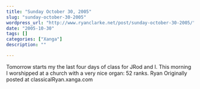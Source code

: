 ```yaml
---
title: "Sunday October 30, 2005"
slug: "sunday-october-30-2005"
wordpress_url: "http://www.ryanclarke.net/post/sunday-october-30-2005/"
date: "2005-10-30"
tags: []
categories: ["Xanga"]
description: ""

---
```


Tomorrow starts my the last four days of class for JRod and I.
 This morning I worshipped at a church with a very nice organ: 52 ranks.
 Ryan
Originally posted at classicalRyan.xanga.com
